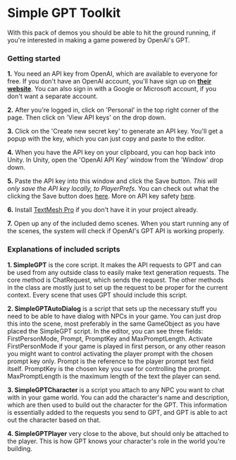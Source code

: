 # Simple GPT Toolkit

With this pack of demos you should be able to hit the ground running, if you're interested in making a game powered by OpenAI's GPT.

### Getting started

**1.** You need an API key from OpenAI, which are available to everyone for free. If you don't have an OpenAI account, you'll have sign up on  **[their website](https://openai.com/api/)**. You can also sign in with a Google or Microsoft account, if you don't want a separate account.

**2.** After you're logged in, click on 'Personal' in the top right corner of the page. Then click on 'View API keys' on the drop down.

**3.** Click on the 'Create new secret key' to generate an API key. You'll get a popup with the key, which you can just copy and paste to the editor.

**4.** When you have the API key on your clipboard, you can hop back into Unity. In Unity, open the 'OpenAI API Key' window from the 'Window' drop down.

**5.** Paste the API key into this window and click the Save button. *This will only save the API key locally, to PlayerPrefs.* You can check out what the clicking the Save button does [here](https://github.com/enkomat/Simple-GPT-Demos/blob/main/Assets/Simple%20GPT%20Toolkit/Editor/OpenAIApiKey.cs). More on API key safety [here](https://help.openai.com/en/articles/5112595-best-practices-for-api-key-safety).

**6.** Install [TextMesh Pro](https://docs.unity3d.com/Packages/com.unity.textmeshpro@3.0/manual/index.html) if you don't have it in your project already.

**7.** Open up any of the included demo scenes. When you start running any of the scenes, the system will check if OpenAI's GPT API is working properly.

### Explanations of included scripts

**1. SimpleGPT** is the core script. It makes the API requests to GPT and can be used from any outside class to easily make text generation requests. The core method is ChatRequest, which sends the request. The other methods in the class are mostly just to set up the request to be proper for the current context. Every scene that uses GPT should include this script.

**2. SimpleGPTAutoDialog** is a script that sets up the necessary stuff you need to be able to have dialog with NPCs in your game. You can just drop this into the scene, most preferably in the same GameObject as you have placed the SimpleGPT script. In the editor, you can see three fields: FirstPersonMode, Prompt, PromptKey and MaxPromptLength. Activate FirstPersonMode if your game is played in first person, or any other reason you might want to control activating the player prompt with the chosen prompt key only. Prompt is the reference to the player prompt text field itself. PromptKey is the chosen key you use for controlling the prompt. MaxPromptLength is the maximum length of the text the player can send.

**3. SimpleGPTCharacter** is a script you attach to any NPC you want to chat with in your game world. You can add the character's name and description, which are then used to build out the character for the GPT. This information is essentially added to the requests you send to GPT, and GPT is able to act out the character based on that.

**4. SimpleGPTPlayer** very close to the above, but should only be attached to the player. This is how GPT knows your character's role in the world you're building.